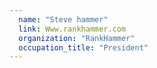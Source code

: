 ```yaml
---
  name: "Steve hammer"
  link: Www.rankhammer.com
  organization: "RankHammer"
  occupation_title: "President"
---
```


